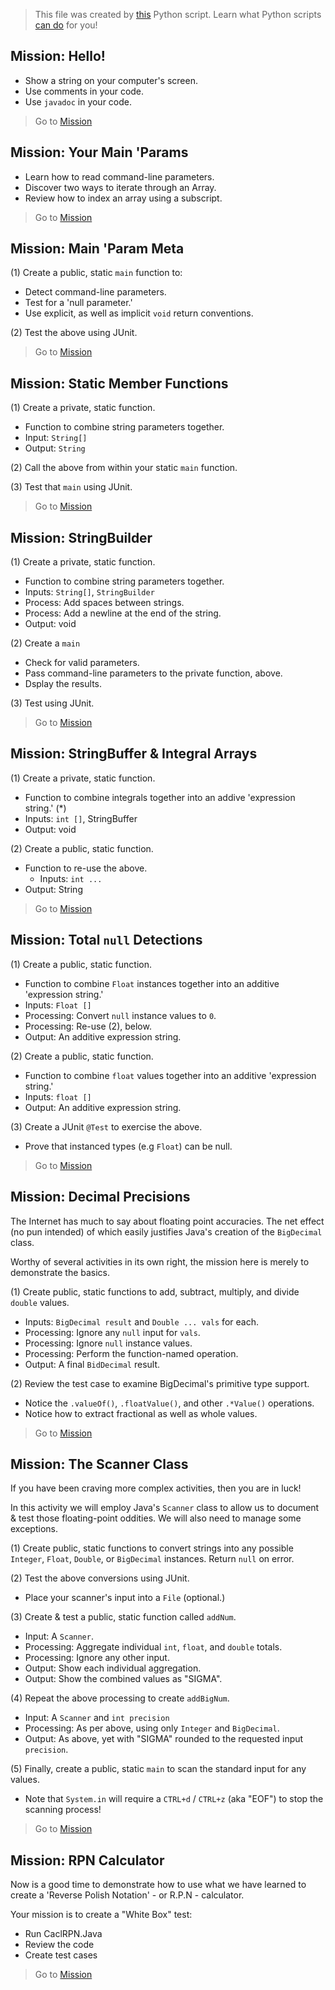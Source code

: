  
> This file was created by [this](./missions.py) Python script.
Learn what Python scripts [can do](https://www.udemy.com/course/python-1000/?referralCode=D3A7B607149F46D12A28) for you!
 

## Mission: Hello!
* Show a string on your computer's screen.
* Use comments in your code.
* Use `javadoc` in your code.

> Go to [Mission](./com/soft9000/M1000/A00000/MISSION.md)

## Mission: Your Main 'Params
* Learn how to read command-line parameters.
* Discover two ways to iterate through an Array.
* Review how to index an array using a subscript.

> Go to [Mission](./com/soft9000/M1000/A00100/MISSION.md)

## Mission: Main 'Param Meta
(1) Create a public, static `main` function to:
* Detect command-line parameters.
* Test for a 'null parameter.'
* Use explicit, as well as implicit `void` return conventions.

(2) Test the above using JUnit.

> Go to [Mission](./com/soft9000/M1000/A00200/MISSION.md)

## Mission: Static Member Functions
(1) Create a private, static function.
* Function to combine string parameters together.
* Input: `String[]`
* Output: `String`

(2) Call the above from within your static `main` function.

(3) Test that `main` using JUnit.

> Go to [Mission](./com/soft9000/M1000/A00300/MISSION.md)

## Mission: StringBuilder
(1) Create a private, static function.
* Function to combine string parameters together.
* Inputs: `String[]`, `StringBuilder`
* Process: Add spaces between strings.
* Process: Add a newline at the end of the string.
* Output: void

(2) Create a `main`
* Check for valid parameters.
* Pass command-line parameters to the private function, above.
* Dsplay the results.

(3) Test using JUnit.

> Go to [Mission](./com/soft9000/M1000/A00400/MISSION.md)

## Mission: StringBuffer & Integral Arrays
(1) Create a private, static function.
* Function to combine integrals together into an addive 'expression string.' (*)
* Inputs: `int []`, StringBuffer
* Output: void

(2) Create a public, static function.
* Function to re-use the above.
  * Inputs: `int ...`
* Output: String

> Go to [Mission](./com/soft9000/M1000/A00500/MISSION.md)

## Mission: Total `null` Detections
(1) Create a public, static function.
* Function to combine `Float` instances together into an additive 'expression string.'
* Inputs: `Float []`
* Processing: Convert `null` instance values to `0`.
* Processing: Re-use (2), below.
* Output: An additive expression string.

(2) Create a public, static function.
* Function to combine `float` values together into an additive 'expression string.' 
* Inputs: `float []`
* Output: An additive expression string.

(3) Create a JUnit `@Test` to exercise the above.
* Prove that instanced types (e.g `Float`) can be null.

> Go to [Mission](./com/soft9000/M1000/A00600/MISSION.md)

## Mission: Decimal Precisions
The Internet has much to say about floating point 
accuracies. The net effect (no pun intended) of which 
easily justifies Java's creation of the `BigDecimal` class. 

Worthy of several activities in its own right, the mission 
here is merely to demonstrate the basics.

(1) Create public, static functions to add, subtract, multiply, and divide `double` values.
* Inputs: `BigDecimal result` and `Double ... vals` for each.
* Processing: Ignore any `null` input for `vals`.
* Processing: Ignore `null` instance values.
* Processing: Perform the function-named operation.
* Output: A final `BidDecimal` result.

(2) Review the test case to examine BigDecimal's primitive type support.
* Notice the `.valueOf()`, `.floatValue()`, and other `.*Value()` operations.
* Notice how to extract fractional as well as whole values.

> Go to [Mission](./com/soft9000/M1000/A00700/MISSION.md)

## Mission: The Scanner Class
If you have been craving more complex activities, then 
you are in luck!

In this activity we will employ Java's `Scanner` class 
to allow us to document & test those floating-point oddities. 
We will also need to manage some exceptions.

(1) Create public, static functions to convert strings into 
any possible `Integer`, `Float`, `Double`, or `BigDecimal` instances. 
Return `null` on error.

(2) Test the above conversions using JUnit. 
* Place your scanner's input into a `File` (optional.)

(3) Create & test a public, static function called `addNum`.
* Input: A `Scanner`.
* Processing: Aggregate individual `int`, `float`, and `double` totals.
* Processing: Ignore any other input.
* Output: Show each individual aggregation.
* Output: Show the combined values as "SIGMA".

(4) Repeat the above processing to create `addBigNum`.
* Input: A `Scanner` and `int precision`
* Processing: As per above, using only `Integer` and `BigDecimal`.
* Output: As above, yet with "SIGMA" rounded to the requested
input `precision`.

(5) Finally, create a public, static `main` to scan the
standard input for any values. 
* Note that `System.in` will 
require a `CTRL+d` / `CTRL+z` (aka "EOF") to stop the scanning process!

> Go to [Mission](./com/soft9000/M1000/A00800/MISSION.md)

## Mission: RPN Calculator
Now is a good time to
demonstrate how to use what we have learned to create
a 'Reverse Polish Notation' - or R.P.N - calculator.

Your mission is to create a "White Box" test:
  * Run CaclRPN.Java
  * Review the code
  * Create test cases

> Go to [Mission](./com/soft9000/M1000/A00900/MISSION.md)

